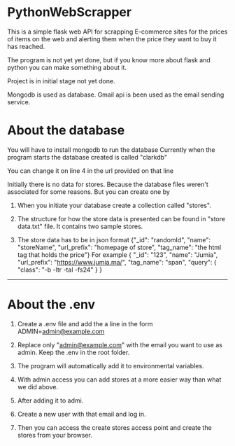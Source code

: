 # PythonWebScrapper
This is a simple flask web API for scrapping E-commerce sites for the prices of items on the web and alerting them when the price they want to buy it has reached.

The program is not yet yet done, but if you know more about flask and python you can make something about it.

Project is in initial stage not yet done.

Mongodb is used as database.
Gmail api is been used as the email sending service.

 # About the database
 
 You will have to install mongodb to run the database
 Currently when the program starts the database created is called "clarkdb"
 
 You can change it on line 4 in the url provided on that line 
 
 Initially there is no data for stores. Because the database files weren't associated for some reasons. But you can create one by
 
 1. When you initiate your database create a collection called "stores".
 
 2. The structure for how the store data is presented can be found in "store data.txt" file. It contains two sample stores.
 
 3. The store data has to be in json format 
 {"_id": "randomId", "name": "storeName", "url_prefix": "homepage of store", "tag_name": "the html tag that holds the price"}
 For example
 {
    "_id": "123",
    "name": "Jumia",
    "url_prefix": "https://www.jumia.ma/",
    "tag_name": "span",
    "query": {
        "class": "-b -ltr -tal -fs24"
    }
}
************************************************************************************

# About the .env
1. Create a .env file and add the a line in the form
ADMIN=admin@example.com

2. Replace only "admin@example.com" with the email you want to use as admin. Keep the .env in the root folder.
3. The program will automatically add it to environmental variables.
4. With admin access you can add stores at a more easier way than what we did above.
5. After adding it to admi.
6. Create a new user with that email and log in.
7. Then you can access the create stores access point and create the stores from your browser.
